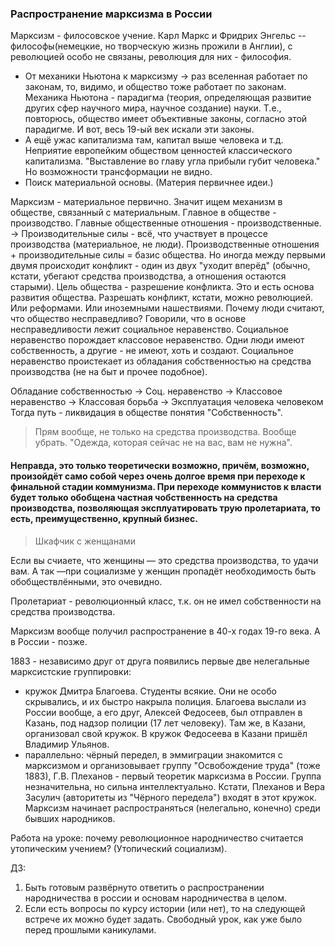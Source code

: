 ### Распространение марксизма в России

Марксизм - филосовское учение. 
Карл Маркс и Фридрих Энгельс -- философы(немецкие, но творческую жизнь прожили в Англии), с революцией особо не связаны, революция для них - философия. 

- От механики Ньютона к марксизму -> раз вселенная работает по законам, то, видимо, и общество тоже работает по законам. Механика Ньютона - парадигма (теория, определяющая развитие других сфер научного мира, научное создание) науки. Т.е., повторюсь, общество имеет объективные законы, согласно этой парадигме. И вот, весь 19-ый век искали эти законы.
- А ещё ужас капитализма там, капитал выше человека и т.д. Неприятие европейким обществом ценностей классического капитализма. "Выставление во главу угла прибыли губит человека." Но возможности трансформации не видно.
- Поиск материальной основы. (Материя первичнее идеи.)

Марксизм - материальное первично. Значит ищем механизм в обществе, связанный с материальным. Главное в обществе - производство. Главные общественные отношения - производственные. -> Производительные силы - всё, что участвует в процессе производства (материальное, не люди). 
Производственные отношения + производительные силы = базис общества. Но иногда между первыми двумя происходит конфликт - один из двух "уходит вперёд" (обычно, кстати, убегают средства производства, а отношения остаются старыми). Цель общества - разрешение конфликта. Это и есть основа развития общества.
Разрешать конфликт, кстати, можно революцией. Или реформами. Или иноземными нашествиями.
Почему люди считают, что общество несправедливо? Говорили, что в основе несправедливости лежит социальное неравенство. Социальное неравенство порождает классовое неравенство. Одни люди имеют собственность, а другие - не имеют, хоть и создают. Социальное неравенство проистекает из обладания собственностью на средства производства (не на быт и прочее подобное). 

Обладание собственностью -> Соц. неравенство -> Классовое неравенство -> Классовая борьба -> Эксплуатация человека человеком
Тогда путь - ликвидация в обществе понятия "Собственность". 

> Прям вообще, не только на средства производства. Вообще убрать. "Одежда, которая сейчас не на вас, вам не нужна". 

#### Неправда, это только теоретически возможно, причём, возможно, произойдёт само собой через очень долгое время при переходе к финальной стадии коммунизма. При переходе коммунистов к власти будет только обобщена частная чобственность на средства производства, позволяющая эксплуатировать трую пролетариата, то есть, преимущественно, крупный бизнес.

> Шкафчик с женщанами

Если вы счиаете, что женщины — это средства производства, то удачи вам. А так —при социализме у женщин пропадёт необходимость быть обобществлёнными, это очевидно.

Пролетариат - революционный класс, т.к. он не имел собственности на средства производства.

Марксизм вообще получил распространение в 40-х годах 19-го века. А в России - позже.

1883 - независимо друг от друга появились первые две нелегальные марксистские группировки:
- кружок Дмитра Благоева. Студенты всякие. Они не особо скрывались, и их быстро накрыла полиция. Благоева выслали из России вообще, а его друг, Алексей Федосеев, был отправлен в Казань, под надзор полиции (17 лет человеку). Там же, в Казани, организовал свой кружок. В кружок Федосеева в Казани пришёл Владимир Ульянов.
- параллельно: чёрный передел, в эммиграции знакомится с марксизмом и организовывает группу "Освобождение труда" (тоже 1883), Г.В. Плеханов - первый теоретик марксизма в России. Группа незначительна, но сильна интеллектуально. Кстати, Плеханов и Вера Засулич (авторитеты из "Чёрного передела") входят в этот кружок. Марксизм начинает распространяться (нелегально, конечно) среди бывших народников.

Работа на уроке: почему революционное народничество считается утопическим учением? (Утопический социализм).

ДЗ: 
1. Быть готовым развёрнуто ответить о распространении народничества в россии и основам народничества в целом.
2. Если есть вопросы по курсу истории (или нет), то на следующей встрече их можно будет задать. Свободный урок, как уже было перед прошлыми каникулами.

